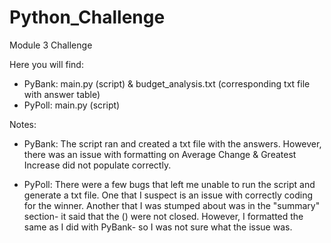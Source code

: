 # Python_Challenge
Module 3 Challenge

Here you will find:
- PyBank: main.py (script) & budget_analysis.txt (corresponding txt file with answer table)
- PyPoll: main.py (script)

Notes:
- PyBank:
    The script ran and created a txt file with the answers. However, there was an issue with formatting on Average Change & Greatest Increase did not populate correctly.
  
- PyPoll:
    There were a few bugs that left me unable to run the script and generate a txt file. One that I suspect is an issue with correctly coding for the winner. Another that I was stumped about was in the "summary" section- it said that the () were not closed. However, I formatted the same as I did with PyBank- so I was not sure what the issue was.
